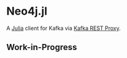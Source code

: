 # Neo4j.jl


A [Julia](http://julialang.org) client for Kafka via [Kafka REST Proxy](https://github.com/confluentinc/kafka-rest).

## Work-in-Progress
